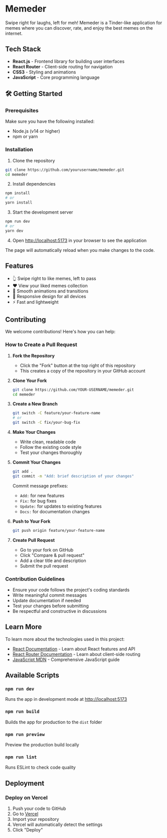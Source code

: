 # Memeder

Swipe right for laughs, left for meh! Memeder is a Tinder-like application for memes where you can discover, rate, and enjoy the best memes on the internet.

## Tech Stack

- **React.js** - Frontend library for building user interfaces
- **React Router** - Client-side routing for navigation
- **CSS3** - Styling and animations
- **JavaScript** - Core programming language

## 🛠️ Getting Started

### Prerequisites

Make sure you have the following installed:
- Node.js (v14 or higher)
- npm or yarn

### Installation

1. Clone the repository
```bash
git clone https://github.com/yourusername/memeder.git
cd memeder
```

2. Install dependencies
```bash
npm install
# or
yarn install
```

3. Start the development server
```bash
npm run dev
# or
yarn dev
```

4. Open [http://localhost:5173](http://localhost:5173) in your browser to see the application

The page will automatically reload when you make changes to the code.

## Features

- 👆 Swipe right to like memes, left to pass
- ❤️ View your liked memes collection
- 🎨 Smooth animations and transitions
- 📱 Responsive design for all devices
- ⚡ Fast and lightweight

## Contributing

We welcome contributions! Here's how you can help:

### How to Create a Pull Request

1. **Fork the Repository**
   - Click the "Fork" button at the top right of this repository
   - This creates a copy of the repository in your GitHub account

2. **Clone Your Fork**
   ```bash
   git clone https://github.com/YOUR-USERNAME/memeder.git
   cd memeder
   ```

3. **Create a New Branch**
   ```bash
   git switch -C feature/your-feature-name
   # or
   git switch -C fix/your-bug-fix
   ```

4. **Make Your Changes**
   - Write clean, readable code
   - Follow the existing code style
   - Test your changes thoroughly

5. **Commit Your Changes**
   ```bash
   git add .
   git commit -m "Add: brief description of your changes"
   ```
   
   Commit message prefixes:
   - `Add:` for new features
   - `Fix:` for bug fixes
   - `Update:` for updates to existing features
   - `Docs:` for documentation changes

6. **Push to Your Fork**
   ```bash
   git push origin feature/your-feature-name
   ```

7. **Create Pull Request**
   - Go to your fork on GitHub
   - Click "Compare & pull request"
   - Add a clear title and description
   - Submit the pull request

### Contribution Guidelines

- Ensure your code follows the project's coding standards
- Write meaningful commit messages
- Update documentation if needed
- Test your changes before submitting
- Be respectful and constructive in discussions

## Learn More

To learn more about the technologies used in this project:

- [React Documentation](https://react.dev/) - Learn about React features and API
- [React Router Documentation](https://reactrouter.com/) - Learn about client-side routing
- [JavaScript MDN](https://developer.mozilla.org/en-US/docs/Web/JavaScript) - Comprehensive JavaScript guide

## Available Scripts

### `npm run dev`
Runs the app in development mode at [http://localhost:5173](http://localhost:5173)

### `npm run build`
Builds the app for production to the `dist` folder

### `npm run preview`
Preview the production build locally

### `npm run lint`
Runs ESLint to check code quality

## Deployment

### Deploy on Vercel

1. Push your code to GitHub
2. Go to [Vercel](https://vercel.com)
3. Import your repository
4. Vercel will automatically detect the settings
5. Click "Deploy"
